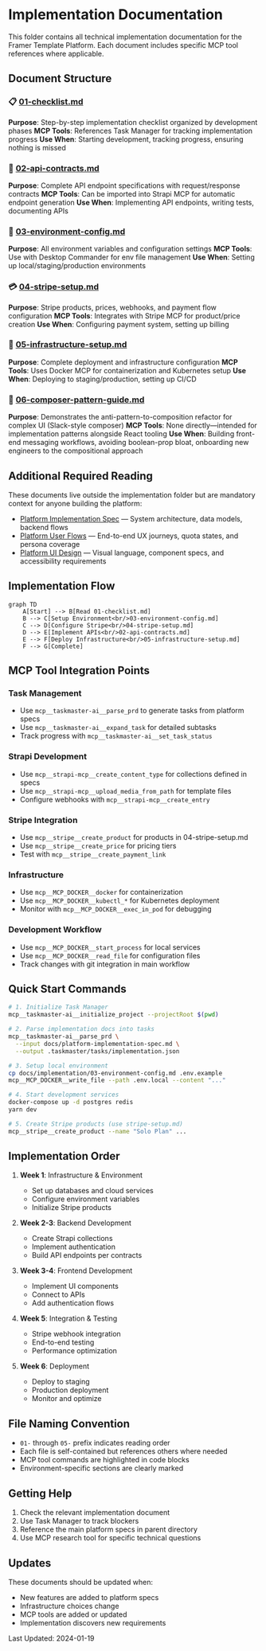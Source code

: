 # Implementation Documentation

This folder contains all technical implementation documentation for the Framer Template Platform. Each document includes specific MCP tool references where applicable.

## Document Structure

### 📋 [01-checklist.md](./01-checklist.md)

**Purpose**: Step-by-step implementation checklist organized by development phases
**MCP Tools**: References Task Manager for tracking implementation progress
**Use When**: Starting development, tracking progress, ensuring nothing is missed

### 🔌 [02-api-contracts.md](./02-api-contracts.md)

**Purpose**: Complete API endpoint specifications with request/response contracts
**MCP Tools**: Can be imported into Strapi MCP for automatic endpoint generation
**Use When**: Implementing API endpoints, writing tests, documenting APIs

### 🔐 [03-environment-config.md](./03-environment-config.md)

**Purpose**: All environment variables and configuration settings
**MCP Tools**: Use with Desktop Commander for env file management
**Use When**: Setting up local/staging/production environments

### 💳 [04-stripe-setup.md](./04-stripe-setup.md)

**Purpose**: Stripe products, prices, webhooks, and payment flow configuration
**MCP Tools**: Integrates with Stripe MCP for product/price creation
**Use When**: Configuring payment system, setting up billing

### 🧱 [05-infrastructure-setup.md](./05-infrastructure-setup.md)

**Purpose**: Complete deployment and infrastructure configuration
**MCP Tools**: Uses Docker MCP for containerization and Kubernetes setup
**Use When**: Deploying to staging/production, setting up CI/CD

### 🧩 [06-composer-pattern-guide.md](./06-composer-pattern-guide.md)

**Purpose**: Demonstrates the anti-pattern-to-composition refactor for complex UI (Slack-style composer)
**MCP Tools**: None directly—intended for implementation patterns alongside React tooling
**Use When**: Building front-end messaging workflows, avoiding boolean-prop bloat, onboarding new engineers to the compositional approach

## Additional Required Reading

These documents live outside the implementation folder but are mandatory context for anyone building the platform:

- [Platform Implementation Spec](../platform-implementation-spec.md) — System architecture, data models, backend flows
- [Platform User Flows](../platform-user-flows.md) — End-to-end UX journeys, quota states, and persona coverage
- [Platform UI Design](../platform-ui-design.md) — Visual language, component specs, and accessibility requirements

## Implementation Flow

```mermaid
graph TD
    A[Start] --> B[Read 01-checklist.md]
    B --> C[Setup Environment<br/>03-environment-config.md]
    C --> D[Configure Stripe<br/>04-stripe-setup.md]
    D --> E[Implement APIs<br/>02-api-contracts.md]
    E --> F[Deploy Infrastructure<br/>05-infrastructure-setup.md]
    F --> G[Complete]
```

## MCP Tool Integration Points

### Task Management

- Use `mcp__taskmaster-ai__parse_prd` to generate tasks from platform specs
- Use `mcp__taskmaster-ai__expand_task` for detailed subtasks
- Track progress with `mcp__taskmaster-ai__set_task_status`

### Strapi Development

- Use `mcp__strapi-mcp__create_content_type` for collections defined in specs
- Use `mcp__strapi-mcp__upload_media_from_path` for template files
- Configure webhooks with `mcp__strapi-mcp__create_entry`

### Stripe Integration

- Use `mcp__stripe__create_product` for products in 04-stripe-setup.md
- Use `mcp__stripe__create_price` for pricing tiers
- Test with `mcp__stripe__create_payment_link`

### Infrastructure

- Use `mcp__MCP_DOCKER__docker` for containerization
- Use `mcp__MCP_DOCKER__kubectl_*` for Kubernetes deployment
- Monitor with `mcp__MCP_DOCKER__exec_in_pod` for debugging

### Development Workflow

- Use `mcp__MCP_DOCKER__start_process` for local services
- Use `mcp__MCP_DOCKER__read_file` for configuration files
- Track changes with git integration in main workflow

## Quick Start Commands

```bash
# 1. Initialize Task Manager
mcp__taskmaster-ai__initialize_project --projectRoot $(pwd)

# 2. Parse implementation docs into tasks
mcp__taskmaster-ai__parse_prd \
  --input docs/platform-implementation-spec.md \
  --output .taskmaster/tasks/implementation.json

# 3. Setup local environment
cp docs/implementation/03-environment-config.md .env.example
mcp__MCP_DOCKER__write_file --path .env.local --content "..."

# 4. Start development services
docker-compose up -d postgres redis
yarn dev

# 5. Create Stripe products (use stripe-setup.md)
mcp__stripe__create_product --name "Solo Plan" ...
```

## Implementation Order

1. **Week 1**: Infrastructure & Environment

   - Set up databases and cloud services
   - Configure environment variables
   - Initialize Stripe products

2. **Week 2-3**: Backend Development

   - Create Strapi collections
   - Implement authentication
   - Build API endpoints per contracts

3. **Week 3-4**: Frontend Development

   - Implement UI components
   - Connect to APIs
   - Add authentication flows

4. **Week 5**: Integration & Testing

   - Stripe webhook integration
   - End-to-end testing
   - Performance optimization

5. **Week 6**: Deployment
   - Deploy to staging
   - Production deployment
   - Monitor and optimize

## File Naming Convention

- `01-` through `05-` prefix indicates reading order
- Each file is self-contained but references others where needed
- MCP tool commands are highlighted in code blocks
- Environment-specific sections are clearly marked

## Getting Help

1. Check the relevant implementation document
2. Use Task Manager to track blockers
3. Reference the main platform specs in parent directory
4. Use MCP research tool for specific technical questions

## Updates

These documents should be updated when:

- New features are added to platform specs
- Infrastructure choices change
- MCP tools are added or updated
- Implementation discovers new requirements

Last Updated: 2024-01-19
